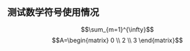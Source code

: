 测试数学符号使用情况
------------------
$$\sum_{m=1}^{\infty}$$
$$A=\begin{matrix}
0 \\
2 \\
3
\end{matrix}$$

